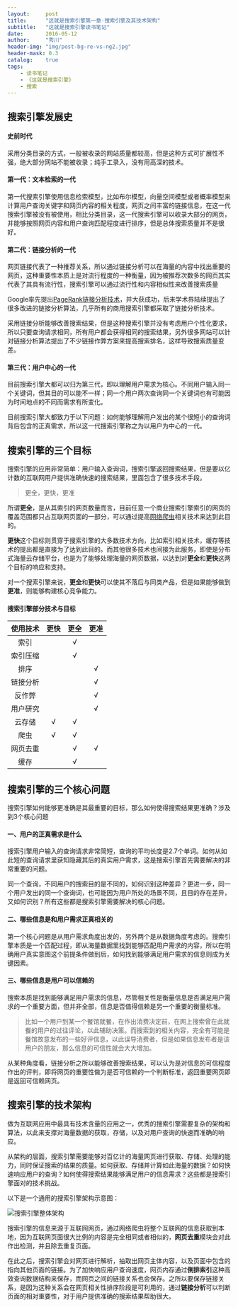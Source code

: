 ```yaml
---
layout:     post
title:      "这就是搜索引擎第一章-搜索引擎及其技术架构"
subtitle:   "这就是搜索引擎读书笔记"
date:       2016-05-12
author:     "秀川"
header-img: "img/post-bg-re-vs-ng2.jpg"
header-mask: 0.3
catalog:    true
tags:
    - 读书笔记
    - 《这就是搜索引擎》
    - 搜索
---
```


## 搜索引擎发展史

#### 史前时代
采用分类目录的方式，一般被收录的网站质量都较高，但是这种方式可扩展性不强，绝大部分网站不能被收录；纯手工录入，没有用高深的技术。

#### 第一代：文本检索的一代
第一代搜索引擎使用信息检索模型，比如布尔模型，向量空间模型或者概率模型来计算用户查询关键字和网页内容的相关程度，网页之间丰富的链接信息，在这一代搜索引擎被没有被使用，相比分类目录，这一代搜索引擎可以收录大部分的网页，并能够按照网页内容和用户查询匹配程度进行排序，但是总体搜索质量并不是很好。

#### 第二代：链接分析的一代
网页链接代表了一种推荐关系，所以通过链接分析可以在海量的内容中找出重要的网页，这种重要性本质上是对流行程度的一种衡量，因为被推荐次数多的网页其实代表了其具有流行性，搜索引擎可以通过流行性和内容相似性来改善搜索质量

Google率先提出[PageRank链接分析技术](https://zh.wikipedia.org/wiki/PageRank)，并大获成功，后来学术界陆续提出了很多改进的链接分析算法，几乎所有的商用搜索引擎都采取了链接分析技术。

采用链接分析能够改善搜索结果，但是这种搜索引擎并没有考虑用户个性化要求，所以只要查询请求相同，所有用户都会获得相同的搜索结果，另外很多网站可以针对链接分析算法提出了不少链接作弊方案来提高搜索排名，这样导致搜索质量变差。

#### 第三代：用户中心的一代
目前搜索引擎大都可以归为第三代，即以理解用户需求为核心。不同用户输入同一个关键词，但其目的可以能不一样；同一个用户两次查询同一个关键词也有可能因为时间地点的不同而需求有所变化。

目前搜索引擎大都致力于以下问题：如何能够理解用户发出的某个很短小的查询词背后包含的正真需求，所以这一代搜索引擎称之为以用户为中心的一代。

## 搜索引擎的三个目标

搜索引擎的应用非常简单：用户输入查询词，搜索引擎返回搜索结果，但是要以亿计数的互联网用户提供准确快速的搜索结果，里面包含了很多技术手段。

> 更全，更快，更准

所谓**更全**，是从其索引的网页数量而言，目前任意一个商业搜索引擎索引的网页的覆盖范围都只占互联网页面的一部分，可以通过提高[网络爬虫](https://zh.wikipedia.org/wiki/%E7%B6%B2%E8%B7%AF%E8%9C%98%E8%9B%9B)相关技术来达到此目的。

**更快**这个目标则贯穿于搜索引擎的大多数技术方向，比如索引相关技术，缓存等技术的提出都是直接为了达到此目的。而其他很多技术也间接为此服务，即使是分布式海量云存储平台，也是为了能够处理海量的网页数据，以达到对**更全**和**更快**这两个目标的响应和支持。

对一个搜索引擎来说，**更全**和**更快**可以使其不落后与同类产品，但是如果能够做到**更准**，则能够构建核心竞争能力。

#### 搜索引擎部分技术与目标

使用技术 | 更快 | 更全 | 更准
:------------: | :-------------: | :------------: | :------------:
索引 |   | √ | 
索引压缩 |   | √ | 
排序 |   |  | √
链接分析 |   |  | √
反作弊 |   |  | √
用户研究 |   |  | √
云存储 | √  | √ | 
爬虫 | √  | √ | 
网页去重 |   | √ | √
缓存 |   | √ | 

## 搜索引擎的三个核心问题

搜索引擎如何能够更准确是其最重要的目标，那么如何使得搜索结果更准确？涉及到3个核心问题

#### 一、用户的正真需求是什么
搜索引擎用户输入的查询请求非常简短，查询的平均长度是2.7个单词。如何从如此短的查询请求里获知隐藏其后的真实用户需求，这是搜索引擎首先需要解决的非常重要的问题。

同一个查询，不同用户的搜索目的是不同的，如何识别这种差异？更进一步，同一个用户发出的同一个查询词，也可能因为用户所处的场景不同，且目的存在差异，又如何识别？所有这些都是搜索引擎需要解决的核心问题。

#### 二、哪些信息是和用户需求正真相关的
第一个核心问题是从用户需求角度出发的，另外两个是从数据角度考虑的。搜索引擎本质是一个匹配过程，即从海量数据里找到能够匹配用户需求的内容，所以在明确用户真实意图这个前提条件做到后，如何找到能够满足用户需求的信息则成为关键因素。

#### 三、哪些信息是用户可以信赖的
搜索本质是找到能够满足用户需求的信息，尽管相关性是衡量信息是否满足用户需求的一个重要方面，但并非全部，信息是否值得信赖是另一个重要的衡量标准。

> 比如一个用户到某一个餐馆就餐，在作出消费决定前，在网上搜索曾在此就餐的用户的过往评论，以此辅助决策。而搜索到的相关内容，完全有可能是餐馆故意发布的一些好评信息，以此误导消费者，但是如果信息发布者是该用户的朋友，那么信息的可信性就会大大增加。

从某种角度看，链接分析之所以能够改善搜索结果，可以认为是对信息的可信程度作出的评判，即将网页的重要性做为是否可信赖的一个判断标准，返回重要网页即是返回可信赖网页。

## 搜索引擎的技术架构

做为互联网应用中最具有技术含量的应用之一，优秀的搜索引擎需要复杂的架构和算法，以此来支撑对海量数据的获取，存储，以及对用户查询的快速而准确的响应。

从架构的层面，搜索引擎需要能够对百亿计的海量网页进行获取、存储、处理的能力，同时保证搜索的结果的质量。如何获取、存储并计算如此海量的数据？如何快速响应用户的查询？如何使得搜索结果能够满足用户的信息需求？这些都是搜索引擎面对的技术挑战。

以下是一个通用的搜索引擎架构示意图：

![搜索引擎整体架构](../../../../img/in-post/0512/wholeFramework.jpg "搜索引擎整体架构")

搜索引擎的信息来源于互联网网页，通过网络爬虫将整个互联网的信息获取到本地，因为互联网页面很大比例的内容是完全相同或者相似的，**网页去重**模块会对此作出检测，并且除去重复页面。

在此之后，搜索引擎会对网页进行解析，抽取出网页主体内容，以及页面中包含的指向其他页面的链接。为了加快响应用户查询速度，网页内存通过**倒排索引**这种高效查询数据结构来保存，而网页之间的链接关系也会保存。之所以要保存链接关系，是因为这种关系会在网页相关性排序阶段是可利用的，通过**链接分析**可以判断页面的相对重要性，对于用户提供准确的搜索结果帮助很大。




